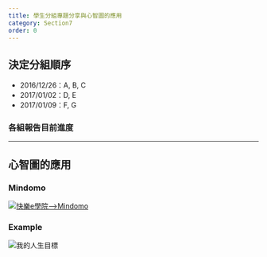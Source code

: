 ```yaml
---
title: 學生分組專題分享與心智圖的應用
category: Section7
order: 0
---
```



## 決定分組順序
+ 2016/12/26：A, B, C
+ 2017/01/02：D, E
+ 2017/01/09：F, G

### 各組報告目前進度


---

## 心智圖的應用

### Mindomo
[![快樂e學院-->Mindomo](/icixin/images/lessons/mindomo.png)](https://std.ilc.edu.tw/)

### Example
![我的人生目標](/icixin/images/lessons/goalofmylife.png)